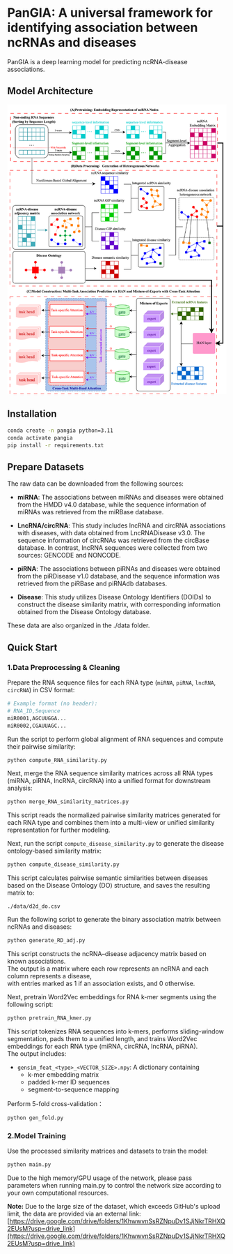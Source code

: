 # PanGIA: A universal framework for identifying association between ncRNAs and diseases

PanGIA is a deep learning model for predicting ncRNA-disease associations.
## Model Architecture
![](PanGIA/architecture.png)

## Installation
```bash
conda create -n pangia python=3.11
conda activate pangia
pip install -r requirements.txt
```

## Prepare Datasets
The raw data can be downloaded from the following sources:
- **miRNA**: The associations between miRNAs and diseases were obtained from the HMDD v4.0 database, while the sequence information of miRNAs was retrieved from the miRBase database.

- **LncRNA/circRNA**: This study includes lncRNA and circRNA associations with diseases, with data obtained from LncRNADisease v3.0. The sequence information of circRNAs was retrieved from the circBase database. In contrast, lncRNA sequences were collected from two sources: GENCODE and NONCODE.

- **piRNA**: The associations between piRNAs and diseases were obtained from the piRDisease v1.0 database, and the sequence information was retrieved from the piRBase and piRNAdb databases.

- **Disease**: This study utilizes Disease Ontology Identifiers (DOIDs) to construct the disease similarity matrix, with corresponding information obtained from the Disease Ontology database.

These data are also organized in the ./data folder.

## Quick Start
### 1.Data Preprocessing & Cleaning
Prepare the RNA sequence files for each RNA type (`miRNA`, `piRNA`, `lncRNA`, `circRNA`) in CSV format:

```bash
# Example format (no header):
# RNA_ID,Sequence
miR0001,AGCUUGGA...
miR0002,CGAUUAGC...
```
Run the script to perform global alignment of RNA sequences and compute their pairwise similarity:
```bash
python compute_RNA_similarity.py
```
Next, merge the RNA sequence similarity matrices across all RNA types (miRNA, piRNA, lncRNA, circRNA) into a unified format for downstream analysis:

```bash
python merge_RNA_similarity_matrices.py
```
This script reads the normalized pairwise similarity matrices generated for each RNA type and combines them into a multi-view or unified similarity representation for further modeling.

Next, run the script `compute_disease_similarity.py` to generate the disease ontology-based similarity matrix:

```bash
python compute_disease_similarity.py
```

This script calculates pairwise semantic similarities between diseases based on the Disease Ontology (DO) structure, and saves the resulting matrix to:

```
./data/d2d_do.csv
```
Run the following script to generate the binary association matrix between ncRNAs and diseases:

```bash
python generate_RD_adj.py
```

This script constructs the ncRNA–disease adjacency matrix based on known associations.  
The output is a matrix where each row represents an ncRNA and each column represents a disease,  
with entries marked as 1 if an association exists, and 0 otherwise.

Next, pretrain Word2Vec embeddings for RNA k-mer segments using the following script:

```bash
python pretrain_RNA_kmer.py
```

This script tokenizes RNA sequences into k-mers, performs sliding-window segmentation, pads them to a unified length, and trains Word2Vec embeddings for each RNA type (miRNA, circRNA, lncRNA, piRNA).  
The output includes:

- `gensim_feat_<type>_<VECTOR_SIZE>.npy`: A dictionary containing
  - k-mer embedding matrix
  - padded k-mer ID sequences
  - segment-to-sequence mapping
  
Perform 5-fold cross-validation：
```bash
python gen_fold.py
```
### 2.Model Training
Use the processed similarity matrices and datasets to train the model:
```bash
python main.py
```
Due to the high memory/GPU usage of the network, please pass parameters when running main.py to control the network size according to your own computational resources.

**Note:** Due to the large size of the dataset, which exceeds GitHub's upload limit, the data are provided via an external link:  
[https://drive.google.com/drive/folders/1KhwwvnSsRZNpuDv1SJjNkrTRHXQ2EUsM?usp=drive_link](https://drive.google.com/drive/folders/1KhwwvnSsRZNpuDv1SJjNkrTRHXQ2EUsM?usp=drive_link)
